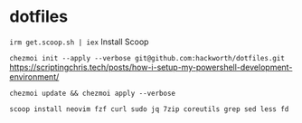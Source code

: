 # dotfiles

`irm get.scoop.sh | iex` Install Scoop


`chezmoi init --apply --verbose git@github.com:hackworth/dotfiles.git`
https://scriptingchris.tech/posts/how-i-setup-my-powershell-development-environment/

`chezmoi update && chezmoi apply --verbose`

`scoop install neovim fzf curl sudo jq 7zip coreutils grep sed less fd`
